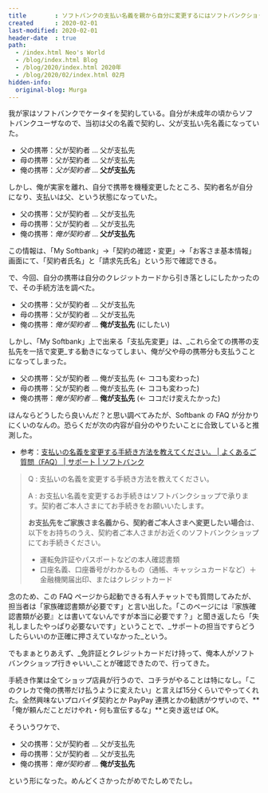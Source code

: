 ```yaml
---
title        : ソフトバンクの支払い名義を親から自分に変更するにはソフトバンクショップでの手続きが必要
created      : 2020-02-01
last-modified: 2020-02-01
header-date  : true
path:
  - /index.html Neo's World
  - /blog/index.html Blog
  - /blog/2020/index.html 2020年
  - /blog/2020/02/index.html 02月
hidden-info:
  original-blog: Murga
---
```


我が家はソフトバンクでケータイを契約している。自分が未成年の頃からソフトバンクユーザなので、当初は父の名義で契約し、父が支払い先名義になっていた。

- 父の携帯：父が契約者 … 父が支払先
- 母の携帯：父が契約者 … 父が支払先
- 俺の携帯：_父が契約者_ … **父が支払先**

しかし、俺が実家を離れ、自分で携帯を機種変更したところ、契約者名が自分になり、支払いは父、という状態になっていた。

- 父の携帯：父が契約者 … 父が支払先
- 母の携帯：父が契約者 … 父が支払先
- 俺の携帯：_俺が契約者_ … **父が支払先**

この情報は、「My Softbank」→「契約の確認・変更」→「お客さま基本情報」画面にて、「契約者氏名」と「請求先氏名」という形で確認できる。

で、今回、自分の携帯は自分のクレジットカードから引き落としにしたかったので、その手続方法を調べた。

- 父の携帯：父が契約者 … 父が支払先
- 母の携帯：父が契約者 … 父が支払先
- 俺の携帯：_俺が契約者_ … **俺が支払先** (にしたい)

しかし、「My Softbank」上で出来る「支払先変更」は、_これら全ての携帯の支払先を一括で変更_する動きになってしまい、俺が父や母の携帯分も支払うことになってしまった。

- 父の携帯：父が契約者 … 俺が支払先 (← ココも変わった)
- 母の携帯：父が契約者 … 俺が支払先 (← ココも変わった)
- 俺の携帯：_俺が契約者_ … **俺が支払先** (← ココだけ変えたかった)

ほんならどうしたら良いんだ？と思い調べてみたが、Softbank の FAQ が分かりにくいのなんの。恐らくだが次の内容が自分のやりたいことに合致していると推測した。

- 参考：[支払いの名義を変更する手続き方法を教えてください。 | よくあるご質問（FAQ） | サポート | ソフトバンク](https://www.softbank.jp/support/faq/view/10883)

> Q : 支払いの名義を変更する手続き方法を教えてください。
> 
> A : お支払い名義を変更するお手続きはソフトバンクショップで承ります。契約者ご本人さまにてお手続きをお願いいたします。
> 
> **お支払先をご家族さま名義から、契約者ご本人さまへ変更したい場合**は、以下をお持ちのうえ、契約者ご本人さまがお近くのソフトバンクショップにてお手続きください。
> 
> - 運転免許証やパスポートなどの本人確認書類
> - 口座名義、口座番号がわかるもの（通帳、キャッシュカードなど）＋金融機関届出印、またはクレジットカード

念のため、この FAQ ページから起動できる有人チャットでも質問してみたが、担当者は「家族確認書類が必要です」と言い出した。「このページには『家族確認書類が必要』とは書いてないんですが本当に必要です？」と聞き返したら「失礼しましたやっぱり必要ないです」ということで、_サポートの担当ですらどうしたらいいのか正確に押さえていなかった_という。

でもまぁとりあえず、_免許証とクレジットカードだけ持って、俺本人がソフトバンクショップ行きゃいい_ことが確認できたので、行ってきた。

手続き作業は全てショップ店員が行うので、コチラがやることは特になし。「このクレカで俺の携帯だけ払うように変えたい」と言えば15分くらいでやってくれた。全然興味ないプロバイダ契約とか PayPay 連携とかの勧誘がウザいので、**「俺が頼んだことだけやれ・何も宣伝するな」**と突き返せば OK。

そういうワケで、

- 父の携帯：父が契約者 … 父が支払先
- 母の携帯：父が契約者 … 父が支払先
- 俺の携帯：_俺が契約者_ … **俺が支払先**

という形になった。めんどくさかったがめでたしめでたし。
